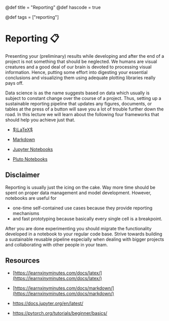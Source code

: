 @def title = "Reporting"
@def hascode = true

@def tags = ["reporting"]

# Reporting :clipboard:

Presenting your (preliminary) results while developing and after the end of a project is not something that should be neglected. We humans are visual creatures and a good deal of our brain is devoted to processing visual information. Hence, putting some effort into digesting your essential conclusions and visualizing them using adequate plotting libraries really pays off.

Data science is as the name suggests based on data which usually is subject to constant change over the course of a
project. Thus, setting up a sustainable reporting pipeline that updates any figures, documents, or tables at the press of a button will save you a lot of trouble further down the road. In this lecture we will learn about the following four frameworks that should help you achieve just that.

- [$\LaTeX$](/pages/reporting/latex)

- [Markdown](/pages/reporting/markdown)

- [Jupyter Notebooks](/pages/reporting/jupyter)

- [Pluto Notebooks](/pages/reporting/pluto)

## Disclaimer

Reporting is usually just the icing on the cake. Way more time should be spent on proper data management and model
development. However, notebooks are useful for

- one-time self-contained use cases because they provide reporting mechanisms
- and fast prototyping because basically every single cell is a breakpoint.

After you are done experimenting you should migrate the functionality developed in a notebook to your regular code base. Strive towards building a sustainable reusable pipeline especially when dealing with bigger projects and collaborating with other people in your team.

## Resources

- [https://learnxinyminutes.com/docs/latex/](https://learnxinyminutes.com/docs/latex/)

- [https://learnxinyminutes.com/docs/markdown/](https://learnxinyminutes.com/docs/markdown/)

- <https://docs.jupyter.org/en/latest/>

- <https://pytorch.org/tutorials/beginner/basics/>
